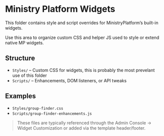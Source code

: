# Ministry Platform Widgets

This folder contains style and script overrides for MinistryPlatform’s built-in widgets.

Use this area to organize custom CSS and helper JS used to style or extend native MP widgets.

## Structure

- `Styles/` – Custom CSS for widgets, this is probably the most prevelant use of this folder
- `Scripts/` – Enhancements, DOM listeners, or API tweaks

## Examples

- `Styles/group-finder.css`
- `Scripts/group-finder-enhancements.js`

> These files are typically referenced through the Admin Console → Widget Customization or added via the template header/footer.

